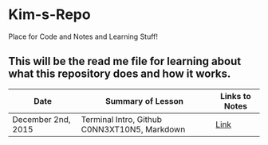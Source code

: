 # Kim-s-Repo
Place for Code and Notes and Learning Stuff!

## This will be the read me file for learning about what this repository does and how it works.

|Date | Summary of Lesson | Links to Notes|
|-----| ---------| ------| 
|December 2nd, 2015 |  Terminal Intro, Github C0NN3XT10N5, Markdown | [Link](www.tk.com) |

